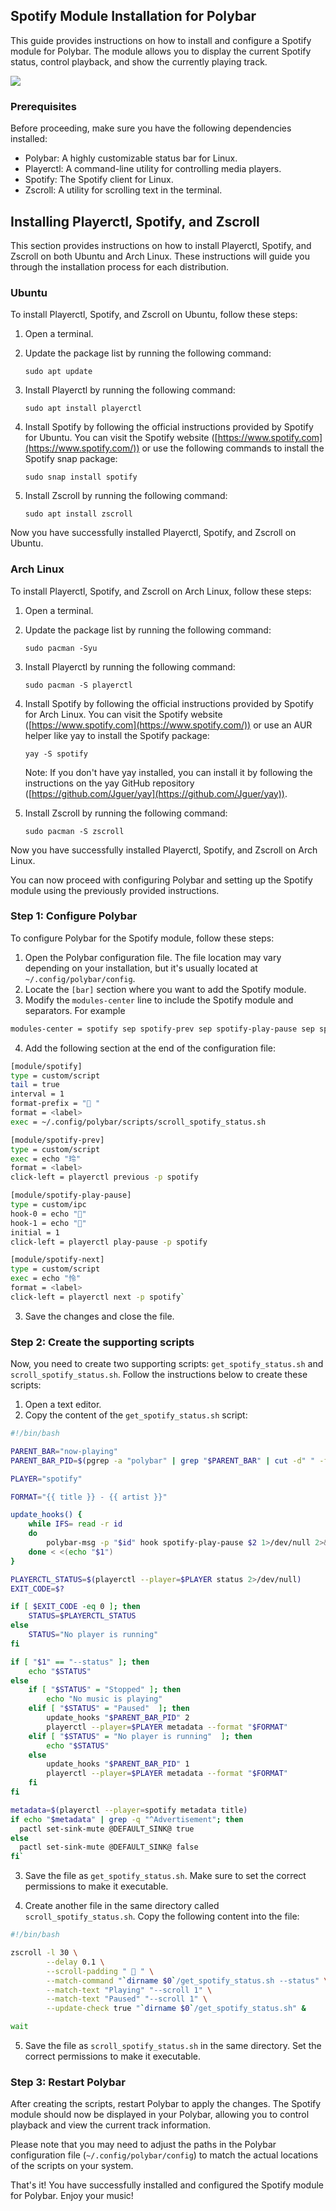 
## Spotify Module Installation for Polybar

This guide provides instructions on how to install and configure a Spotify module for Polybar. The module allows you to display the current Spotify status, control playback, and show the currently playing track.

![](https://github.com/Willianjesusdasilva/Polybar-component-spotify/src/example.gif)

### Prerequisites

Before proceeding, make sure you have the following dependencies installed:

-   Polybar: A highly customizable status bar for Linux.
-   Playerctl: A command-line utility for controlling media players.
-   Spotify: The Spotify client for Linux.
-   Zscroll: A utility for scrolling text in the terminal.

## Installing Playerctl, Spotify, and Zscroll

This section provides instructions on how to install Playerctl, Spotify, and Zscroll on both Ubuntu and Arch Linux. These instructions will guide you through the installation process for each distribution.

### Ubuntu

To install Playerctl, Spotify, and Zscroll on Ubuntu, follow these steps:

1.  Open a terminal.
    
2.  Update the package list by running the following command:

    `sudo apt update` 
    
3.  Install Playerctl by running the following command:
    
    `sudo apt install playerctl` 
    
4.  Install Spotify by following the official instructions provided by Spotify for Ubuntu. You can visit the Spotify website ([https://www.spotify.com](https://www.spotify.com/)) or use the following commands to install the Spotify snap package:
    
    `sudo snap install spotify` 
    
5.  Install Zscroll by running the following command:

    `sudo apt install zscroll` 
    
Now you have successfully installed Playerctl, Spotify, and Zscroll on Ubuntu.

### Arch Linux

To install Playerctl, Spotify, and Zscroll on Arch Linux, follow these steps:

1.  Open a terminal.
    
2.  Update the package list by running the following command:

    `sudo pacman -Syu` 
    
3.  Install Playerctl by running the following command:

    `sudo pacman -S playerctl` 
    
4.  Install Spotify by following the official instructions provided by Spotify for Arch Linux. You can visit the Spotify website ([https://www.spotify.com](https://www.spotify.com/)) or use an AUR helper like yay to install the Spotify package:

    `yay -S spotify` 
    
    Note: If you don't have yay installed, you can install it by following the instructions on the yay GitHub repository ([https://github.com/Jguer/yay](https://github.com/Jguer/yay)).
    
5.  Install Zscroll by running the following command:

    `sudo pacman -S zscroll` 

Now you have successfully installed Playerctl, Spotify, and Zscroll on Arch Linux.

You can now proceed with configuring Polybar and setting up the Spotify module using the previously provided instructions.

### Step 1: Configure Polybar

To configure Polybar for the Spotify module, follow these steps:

1.  Open the Polybar configuration file. The file location may vary depending on your installation, but it's usually located at `~/.config/polybar/config`.
2.  Locate the `[bar]` section where you want to add the Spotify module.
3.  Modify the `modules-center` line to include the Spotify module and separators. For example

```sh
modules-center = spotify sep spotify-prev sep spotify-play-pause sep spotify-next
```

4.  Add the following section at the end of the configuration file:

```sh
[module/spotify]
type = custom/script
tail = true
interval = 1
format-prefix = " "
format = <label>
exec = ~/.config/polybar/scripts/scroll_spotify_status.sh

[module/spotify-prev]
type = custom/script
exec = echo "玲"
format = <label>
click-left = playerctl previous -p spotify

[module/spotify-play-pause]
type = custom/ipc
hook-0 = echo ""
hook-1 = echo ""
initial = 1
click-left = playerctl play-pause -p spotify

[module/spotify-next]
type = custom/script
exec = echo "怜"
format = <label>
click-left = playerctl next -p spotify` 
```

3.  Save the changes and close the file.

### Step 2: Create the supporting scripts

Now, you need to create two supporting scripts: `get_spotify_status.sh` and `scroll_spotify_status.sh`. Follow the instructions below to create these scripts:

1.  Open a text editor.
2.  Copy the content of the `get_spotify_status.sh` script:

```sh
#!/bin/bash

PARENT_BAR="now-playing"
PARENT_BAR_PID=$(pgrep -a "polybar" | grep "$PARENT_BAR" | cut -d" " -f1)

PLAYER="spotify"

FORMAT="{{ title }} - {{ artist }}"

update_hooks() {
    while IFS= read -r id
    do
        polybar-msg -p "$id" hook spotify-play-pause $2 1>/dev/null 2>&1
    done < <(echo "$1")
}

PLAYERCTL_STATUS=$(playerctl --player=$PLAYER status 2>/dev/null)
EXIT_CODE=$?

if [ $EXIT_CODE -eq 0 ]; then
    STATUS=$PLAYERCTL_STATUS
else
    STATUS="No player is running"
fi

if [ "$1" == "--status" ]; then
    echo "$STATUS"
else
    if [ "$STATUS" = "Stopped" ]; then
        echo "No music is playing"
    elif [ "$STATUS" = "Paused"  ]; then
        update_hooks "$PARENT_BAR_PID" 2
        playerctl --player=$PLAYER metadata --format "$FORMAT"
    elif [ "$STATUS" = "No player is running"  ]; then
        echo "$STATUS"
    else
        update_hooks "$PARENT_BAR_PID" 1
        playerctl --player=$PLAYER metadata --format "$FORMAT"
    fi
fi

metadata=$(playerctl --player=spotify metadata title)
if echo "$metadata" | grep -q "^Advertisement"; then
  pactl set-sink-mute @DEFAULT_SINK@ true
else
  pactl set-sink-mute @DEFAULT_SINK@ false
fi` 
```

3.  Save the file as `get_spotify_status.sh`. Make sure to set the correct permissions to make it executable.

4.  Create another file in the same directory called `scroll_spotify_status.sh`. Copy the following content into the file:

```sh
#!/bin/bash

zscroll -l 30 \
        --delay 0.1 \
        --scroll-padding "  " \
        --match-command "`dirname $0`/get_spotify_status.sh --status" \
        --match-text "Playing" "--scroll 1" \
        --match-text "Paused" "--scroll 1" \
        --update-check true "`dirname $0`/get_spotify_status.sh" &

wait
```

5.  Save the file as `scroll_spotify_status.sh` in the same directory. Set the correct permissions to make it executable.

### Step 3: Restart Polybar

After creating the scripts, restart Polybar to apply the changes. The Spotify module should now be displayed in your Polybar, allowing you to control playback and view the current track information.

Please note that you may need to adjust the paths in the Polybar configuration file (`~/.config/polybar/config`) to match the actual locations of the scripts on your system.

That's it! You have successfully installed and configured the Spotify module for Polybar. Enjoy your music!
